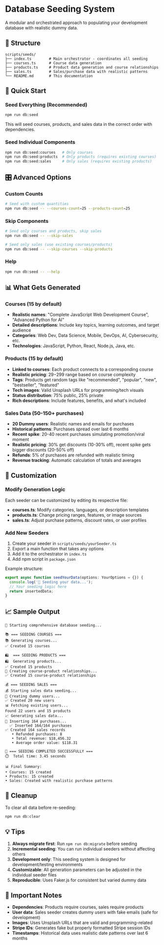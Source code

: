 # Database Seeding System

A modular and orchestrated approach to populating your development database with realistic dummy data.

## 📁 Structure

```
scripts/seeds/
├── index.ts        # Main orchestrator - coordinates all seeding
├── courses.ts      # Course data generation
├── products.ts     # Product data generation and course relationships  
├── sales.ts        # Sales/purchase data with realistic patterns
└── README.md       # This documentation
```

## 🚀 Quick Start

### Seed Everything (Recommended)
```bash
npm run db:seed
```
This will seed courses, products, and sales data in the correct order with dependencies.

### Seed Individual Components
```bash
npm run db:seed:courses   # Only courses
npm run db:seed:products  # Only products (requires existing courses)
npm run db:seed:sales     # Only sales (requires existing products)
```

## 🎛️ Advanced Options

### Custom Counts
```bash
# Seed with custom quantities
npm run db:seed -- --courses-count=25 --products-count=25
```

### Skip Components
```bash
# Seed only courses and products, skip sales
npm run db:seed -- --skip-sales

# Seed only sales (use existing courses/products)
npm run db:seed -- --skip-courses --skip-products
```

### Help
```bash
npm run db:seed -- --help
```

## 📊 What Gets Generated

### Courses (15 by default)
- **Realistic names**: "Complete JavaScript Web Development Course", "Advanced Python for AI"
- **Detailed descriptions**: Include key topics, learning outcomes, and target audience
- **Categories**: Web Dev, Data Science, Mobile, DevOps, AI, Cybersecurity, etc.
- **Technologies**: JavaScript, Python, React, Node.js, Java, etc.

### Products (15 by default)
- **Linked to courses**: Each product connects to a corresponding course
- **Realistic pricing**: $29-$299 range based on course complexity
- **Tags**: Products get random tags like "recommended", "popular", "new", "bestseller", "featured"
- **Tech images**: Valid Unsplash URLs for programming/tech visuals
- **Status distribution**: 75% public, 25% private
- **Rich descriptions**: Include features, benefits, and what's included

### Sales Data (50-150+ purchases)
- **20 Dummy users**: Realistic names and emails for purchases
- **Historical patterns**: Purchases spread over last 6 months
- **Recent spike**: 20-40 recent purchases simulating promotion/viral moment
- **Realistic pricing**: 30% get discounts (10-30% off), recent spike gets bigger discounts (20-50% off)
- **Refunds**: 5% of purchases are refunded with realistic timing
- **Revenue tracking**: Automatic calculation of totals and averages

## 🔧 Customization

### Modify Generation Logic

Each seeder can be customized by editing its respective file:

- **courses.ts**: Modify categories, languages, or description templates
- **products.ts**: Change pricing ranges, features, or image sources  
- **sales.ts**: Adjust purchase patterns, discount rates, or user profiles

### Add New Seeders

1. Create your seeder in `scripts/seeds/yourSeeder.ts`
2. Export a main function that takes any options
3. Add it to the orchestrator in `index.ts`
4. Add npm script in `package.json`

Example structure:
```typescript
export async function seedYourData(options: YourOptions = {}) {
  console.log('🎯 Seeding your data...');
  // Your seeding logic here
  return insertedData;
}
```

## 📈 Sample Output

```
🌱 Starting comprehensive database seeding...

📚 === SEEDING COURSES ===
📚 Generating courses...
✅ Created 15 courses

🛍️  === SEEDING PRODUCTS ===
🛍️  Generating products...
✅ Created 15 products
🔗 Creating course-product relationships...
✅ Created 15 course-product relationships

💰 === SEEDING SALES ===
💰 Starting sales data seeding...
👥 Creating dummy users...
✅ Created 20 new users
📊 Fetching existing users...
Found 22 users and 15 products
📈 Generating sales data...
💾 Inserting 164 purchases...
  ✅ Inserted 164/164 purchases
✅ Created 164 sales records
   • Refunded purchases: 8
   • Total revenue: $18,456.32
   • Average order value: $118.31

🎉 === SEEDING COMPLETED SUCCESSFULLY ===
⏱️  Total time: 3.45 seconds

📊 Final Summary:
• Courses: 15 created
• Products: 15 created  
• Sales: Created with realistic purchase patterns
```

## 🧹 Cleanup

To clear all data before re-seeding:
```bash
npm run db:clear
```

## 💡 Tips

1. **Always migrate first**: Run `npm run db:migrate` before seeding
2. **Incremental seeding**: You can run individual seeders without affecting others
3. **Development only**: This seeding system is designed for development/testing environments
4. **Customizable**: All generation parameters can be adjusted in the individual seeder files
5. **Reproducible**: Uses Faker.js for consistent but varied dummy data

## 🚨 Important Notes

- **Dependencies**: Products require courses, sales require products
- **User data**: Sales seeder creates dummy users with fake emails (safe for development)
- **Images**: Uses Unsplash URLs that are valid and programming-related
- **Stripe IDs**: Generates fake but properly formatted Stripe session IDs
- **Timestamps**: Historical data uses realistic date patterns over last 6 months